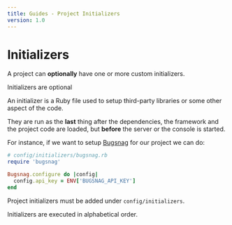 ```yaml
---
title: Guides - Project Initializers
version: 1.0
---
```


# Initializers

A project can **optionally** have one or more custom initializers.

<p class="notice">
  Initializers are optional
</p>

An initializer is a Ruby file used to setup third-party libraries or some other aspect of the code.

They are run as the **last** thing after the dependencies, the framework and the project code are loaded, but **before** the server or the console is started.

For instance, if we want to setup [Bugsnag](https://bugsnag.com) for our project we can do:

```ruby
# config/initializers/bugsnag.rb
require 'bugsnag'

Bugsnag.configure do |config|
  config.api_key = ENV['BUGSNAG_API_KEY']
end
```

<p class="convention">
  Project initializers must be added under <code>config/initializers</code>.
</p>

<p class="warning">
  Initializers are executed in alphabetical order.
</p>
